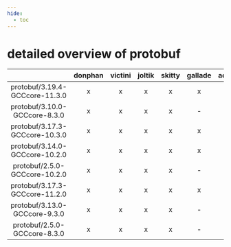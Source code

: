 ```yaml
---
hide:
  - toc
---
```


detailed overview of protobuf
=============================

| |donphan|victini|joltik|skitty|gallade|accelgor|swalot|doduo|
| :---: | :---: | :---: | :---: | :---: | :---: | :---: | :---: | :---: |
|protobuf/3.19.4-GCCcore-11.3.0|x|x|x|x|x|x|x|x|
|protobuf/3.10.0-GCCcore-8.3.0|x|x|x|x|-|-|x|x|
|protobuf/3.17.3-GCCcore-10.3.0|x|x|x|x|x|x|x|x|
|protobuf/3.14.0-GCCcore-10.2.0|x|x|x|x|x|x|x|x|
|protobuf/2.5.0-GCCcore-10.2.0|x|x|x|x|-|-|x|x|
|protobuf/3.17.3-GCCcore-11.2.0|x|x|x|x|x|x|x|x|
|protobuf/3.13.0-GCCcore-9.3.0|x|x|x|x|-|-|x|x|
|protobuf/2.5.0-GCCcore-8.3.0|x|x|x|x|-|-|-|x|
